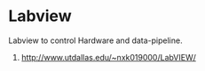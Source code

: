 # Labview
Labview to control Hardware and data-pipeline.


1. http://www.utdallas.edu/~nxk019000/LabVIEW/
